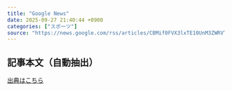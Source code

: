 ```yaml
---
title: "Google News"
date: 2025-09-27 21:40:44 +0900
categories: ["スポーツ"]
source: "https://news.google.com/rss/articles/CBMif0FVX3lxTE10UnM3ZWRVT1NjTTJTTndtNmZheWRFV3dtMEJoY0Y2UVV2bUI5aXhjZE5hYU1FdlEwQ283YmJNelhZbUdwNjZRMjBDWWVSdmFwZFJKVEhweFBsb3U0WWFJX3VrUFZIamZmS3hDbWRyOWhpSGVBR1ZQWVp6QVJVY3M?oc=5"
---
```


## 記事本文（自動抽出）
<body class="y0K44d EA71Tc" id="readabilityBody"></body>

[出典はこちら](https://news.google.com/rss/articles/CBMif0FVX3lxTE10UnM3ZWRVT1NjTTJTTndtNmZheWRFV3dtMEJoY0Y2UVV2bUI5aXhjZE5hYU1FdlEwQ283YmJNelhZbUdwNjZRMjBDWWVSdmFwZFJKVEhweFBsb3U0WWFJX3VrUFZIamZmS3hDbWRyOWhpSGVBR1ZQWVp6QVJVY3M?oc=5)
